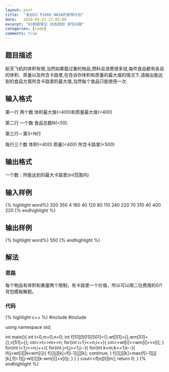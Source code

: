 ```yaml
---
layout: post
title:  "洛谷OJ P1060 NASA的食物计划"
date:   2020-04-22 17:05:00
excerpt: "OJ刷题笔记 动态规划 背包问题"
categories: [code]
comments: true
---
```


## 题目描述

航天飞机的体积有限,当然如果载过重的物品,燃料会浪费很多钱,每件食品都有各自的体积、质量以及所含卡路里,在告诉你体积和质量的最大值的情况下,请输出能达到的食品方案所含卡路里的最大值,当然每个食品只能使用一次.

## 输入格式

第一行 两个数 体积最大值(<400)和质量最大值(<400)

第二行 一个数 食品总数N(<50).

第三行－第3+N行

每行三个数 体积(<400) 质量(<400) 所含卡路里(<500)

## 输出格式

一个数：所能达到的最大卡路里(int范围内)

## 输入样例

{% highlight word%}
320 350
4
160 40 120
80 110 240
220 70 310
40 400 220
{% endhighlight %}

## 输出样例
{% highlight word%}
550
{% endhighlight %}

## 解法

### 思路

每个物品有体积和重量两个限制，有卡路里一个价值，所以可以用二位费用的0/1背包模板解题。

### 代码

{% highlight c++ %}
#include<iostream>
#include<cmath>

using namespace std;

int main(){
    int t=0,m=0,n=0;
    int f[51][501][501]={},wt[51]={},wm[51]={},v[51]={};
    cin>>t>>m>>n;
    for(int i=1;i<=n;i++){
            cin>>wt[i]>>wm[i]>>v[i];
            }
    for(int i=1;i<=n;i++){
            for(int j=t;j>=1;j--){
                    for(int k=m;k>=1;k--){
                            if(j<wt[i]||k<wm[i]){
                                                 f[i][j][k]=f[i-1][j][k];
                                                 continue;
                                                 }
                            f[i][j][k]=max(f[i-1][j][k],f[i-1][j-wt[i]][k-wm[i]]+v[i]);
                            }
                    }
            }
    cout<<f[n][t][m];
    return 0;
    }
{% endhighlight %}
 